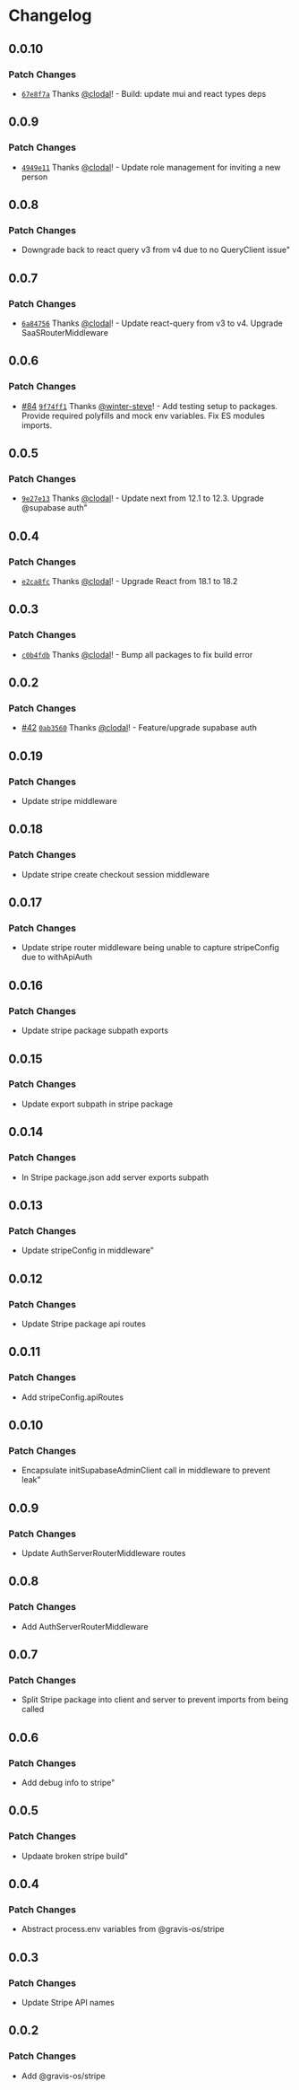 # Changelog

## 0.0.10

### Patch Changes

- [`67e8f7a`](https://github.com/gravis-os/gravis-os/commit/67e8f7a9f47d29e9c72cdb05d4102bdd1ee707e5) Thanks [@clodal](https://github.com/clodal)! - Build: update mui and react types deps

## 0.0.9

### Patch Changes

- [`4949e11`](https://github.com/gravis-os/gravis-os/commit/4949e111f5f85575aa69836cde8fe045ebb5d80b) Thanks [@clodal](https://github.com/clodal)! - Update role management for inviting a new person

## 0.0.8

### Patch Changes

- Downgrade back to react query v3 from v4 due to no QueryClient issue"

## 0.0.7

### Patch Changes

- [`6a84756`](https://github.com/gravis-os/gravis-os/commit/6a84756527800f2fc1229fb196294fca091a6ba3) Thanks [@clodal](https://github.com/clodal)! - Update react-query from v3 to v4. Upgrade SaaSRouterMiddleware

## 0.0.6

### Patch Changes

- [#84](https://github.com/gravis-os/gravis-os/pull/84) [`9f74ff1`](https://github.com/gravis-os/gravis-os/commit/9f74ff17c8d6949327c36cbb095b18ee70939069) Thanks [@winter-steve](https://github.com/winter-steve)! - Add testing setup to packages.
  Provide required polyfills and mock env variables.
  Fix ES modules imports.

## 0.0.5

### Patch Changes

- [`9e27e13`](https://github.com/gravis-os/gravis-os/commit/9e27e13a55cdf606da8d370b2d7759db1ecf354d) Thanks [@clodal](https://github.com/clodal)! - Update next from 12.1 to 12.3. Upgrade @supabase auth"

## 0.0.4

### Patch Changes

- [`e2ca8fc`](https://github.com/gravis-os/gravis-os/commit/e2ca8fcd251bd54ca4b7d547d1ded93667171f6b) Thanks [@clodal](https://github.com/clodal)! - Upgrade React from 18.1 to 18.2

## 0.0.3

### Patch Changes

- [`c0b4fdb`](https://github.com/gravis-os/gravis-os/commit/c0b4fdb59864503b8bc05a42f851bd002c2e0398) Thanks [@clodal](https://github.com/clodal)! - Bump all packages to fix build error

## 0.0.2

### Patch Changes

- [#42](https://github.com/gravis-os/gravis-os/pull/42) [`0ab3560`](https://github.com/gravis-os/gravis-os/commit/0ab3560ddf2250b5c1b74c34f14f433fa04b7bc4) Thanks [@clodal](https://github.com/clodal)! - Feature/upgrade supabase auth

## 0.0.19

### Patch Changes

- Update stripe middleware

## 0.0.18

### Patch Changes

- Update stripe create checkout session middleware

## 0.0.17

### Patch Changes

- Update stripe router middleware being unable to capture stripeConfig due to withApiAuth

## 0.0.16

### Patch Changes

- Update stripe package subpath exports

## 0.0.15

### Patch Changes

- Update export subpath in stripe package

## 0.0.14

### Patch Changes

- In Stripe package.json add server exports subpath

## 0.0.13

### Patch Changes

- Update stripeConfig in middleware"

## 0.0.12

### Patch Changes

- Update Stripe package api routes

## 0.0.11

### Patch Changes

- Add stripeConfig.apiRoutes

## 0.0.10

### Patch Changes

- Encapsulate initSupabaseAdminClient call in middleware to prevent leak"

## 0.0.9

### Patch Changes

- Update AuthServerRouterMiddleware routes

## 0.0.8

### Patch Changes

- Add AuthServerRouterMiddleware

## 0.0.7

### Patch Changes

- Split Stripe package into client and server to prevent imports from being called

## 0.0.6

### Patch Changes

- Add debug info to stripe"

## 0.0.5

### Patch Changes

- Updaate broken stripe build"

## 0.0.4

### Patch Changes

- Abstract process.env variables from @gravis-os/stripe

## 0.0.3

### Patch Changes

- Update Stripe API names

## 0.0.2

### Patch Changes

- Add @gravis-os/stripe
